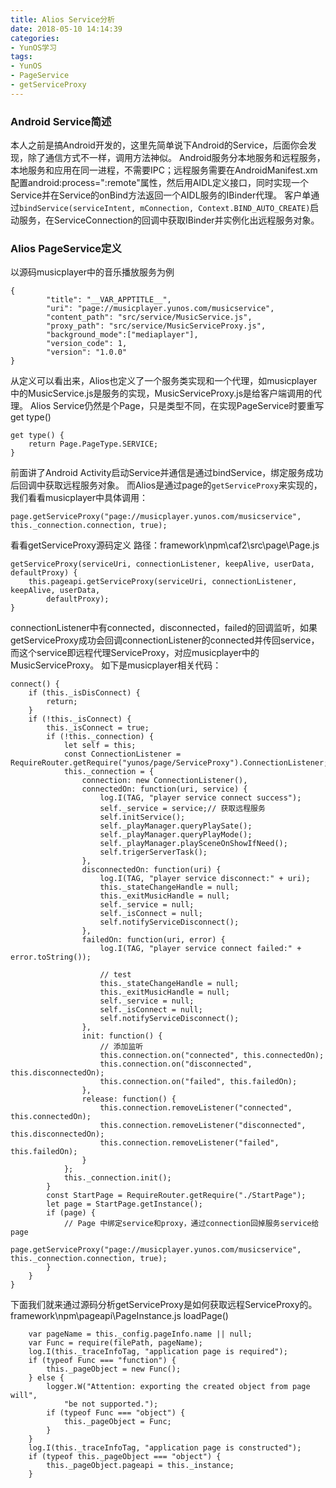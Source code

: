 ```yaml
---
title: Alios Service分析
date: 2018-05-10 14:14:39
categories:
- YunOS学习
tags:
- YunOS
- PageService
- getServiceProxy
---
```

### Android Service简述
本人之前是搞Android开发的，这里先简单说下Android的Service，后面你会发现，除了通信方式不一样，调用方法神似。
Android服务分本地服务和远程服务，本地服务和应用在同一进程，不需要IPC；远程服务需要在AndroidManifest.xm配置android:process=":remote"属性，然后用AIDL定义接口，同时实现一个Service并在Service的onBind方法返回一个AIDL服务的IBinder代理。
客户单通过`bindService(serviceIntent, mConnection, Context.BIND_AUTO_CREATE)`启动服务，在ServiceConnection的回调中获取IBinder并实例化出远程服务对象。

### Alios PageService定义
以源码musicplayer中的音乐播放服务为例

	{
            "title": "__VAR_APPTITLE__",
            "uri": "page://musicplayer.yunos.com/musicservice",
            "content_path": "src/service/MusicService.js",
            "proxy_path": "src/service/MusicServiceProxy.js",
            "background_mode":["mediaplayer"],
            "version_code": 1,
            "version": "1.0.0"
    }
从定义可以看出来，Alios也定义了一个服务类实现和一个代理，如musicplayer中的MusicService.js是服务的实现，MusicServiceProxy.js是给客户端调用的代理。
Alios Service仍然是个Page，只是类型不同，在实现PageService时要重写get type()

	get type() {
        return Page.PageType.SERVICE;
    }

前面讲了Android Activity启动Service并通信是通过bindService，绑定服务成功后回调中获取远程服务对象。
而Alios是通过page的`getServiceProxy`来实现的，我们看看musicplayer中具体调用：

	page.getServiceProxy("page://musicplayer.yunos.com/musicservice", this._connection.connection, true);

看看getServiceProxy源码定义
路径：framework\npm\caf2\src\page\Page.js

	getServiceProxy(serviceUri, connectionListener, keepAlive, userData, defaultProxy) {
        this.pageapi.getServiceProxy(serviceUri, connectionListener, keepAlive, userData,
            defaultProxy);
    }

connectionListener中有connected，disconnected，failed的回调监听，如果getServiceProxy成功会回调connectionListener的connected并传回service，而这个service即远程代理ServiceProxy，对应musicplayer中的MusicServiceProxy。
如下是musicplayer相关代码：

	connect() {
        if (this._isDisConnect) {
            return;
        }
        if (!this._isConnect) {
            this._isConnect = true;
            if (!this._connection) {
                let self = this;
                const ConnectionListener = RequireRouter.getRequire("yunos/page/ServiceProxy").ConnectionListener;
                this._connection = {
                    connection: new ConnectionListener(),
                    connectedOn: function(uri, service) {
                        log.I(TAG, "player service connect success");
                        self._service = service;// 获取远程服务
                        self.initService();
                        self._playManager.queryPlaySate();
                        self._playManager.queryPlayMode();
                        self._playManager.playSceneOnShowIfNeed();
                        self.trigerServerTask();
                    },
                    disconnectedOn: function(uri) {
                        log.I(TAG, "player service disconnect:" + uri);
                        this._stateChangeHandle = null;
                        this._exitMusicHandle = null;
                        self._service = null;
                        self._isConnect = null;
                        self.notifyServiceDisconnect();
                    },
                    failedOn: function(uri, error) {
                        log.I(TAG, "player service connect failed:" + error.toString());

                        // test
                        this._stateChangeHandle = null;
                        this._exitMusicHandle = null;
                        self._service = null;
                        self._isConnect = null;
                        self.notifyServiceDisconnect();
                    },
                    init: function() {
                        // 添加监听
                        this.connection.on("connected", this.connectedOn);
                        this.connection.on("disconnected", this.disconnectedOn);
                        this.connection.on("failed", this.failedOn);
                    },
                    release: function() {
                        this.connection.removeListener("connected", this.connectedOn);
                        this.connection.removeListener("disconnected", this.disconnectedOn);
                        this.connection.removeListener("failed", this.failedOn);
                    }
                };
                this._connection.init();
            }
            const StartPage = RequireRouter.getRequire("./StartPage");
            let page = StartPage.getInstance();
            if (page) {
                // Page 中绑定service和proxy，通过connection回掉服务service给page
                page.getServiceProxy("page://musicplayer.yunos.com/musicservice", this._connection.connection, true);
            }
        }
    }
下面我们就来通过源码分析getServiceProxy是如何获取远程ServiceProxy的。
framework\npm\pageapi\PageInstance.js
loadPage()
```
	var pageName = this._config.pageInfo.name || null;
    var Func = require(filePath, pageName);
    log.I(this._traceInfoTag, "application page is required");
    if (typeof Func === "function") {
        this._pageObject = new Func();
    } else {
        logger.W("Attention: exporting the created object from page will",
            "be not supported.");
        if (typeof Func === "object") {
            this._pageObject = Func;
        }
    }
    log.I(this._traceInfoTag, "application page is constructed");
    if (typeof this._pageObject === "object") {
        this._pageObject.pageapi = this._instance;
    }
```